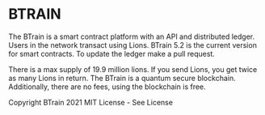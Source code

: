 # BTRAIN
The BTrain is a smart contract platform with an API and distributed ledger. Users in the network transact using Lions. BTrain 5.2 is the current version for smart contracts. To update the ledger make a pull request.

There is a max supply of 19.9 million lions. If you send Lions, you get twice as many Lions in return. The BTrain is a quantum secure blockchain. Additionally, there are no fees, using the blockchain is free.

Copyright BTrain 2021
MIT License - See License
